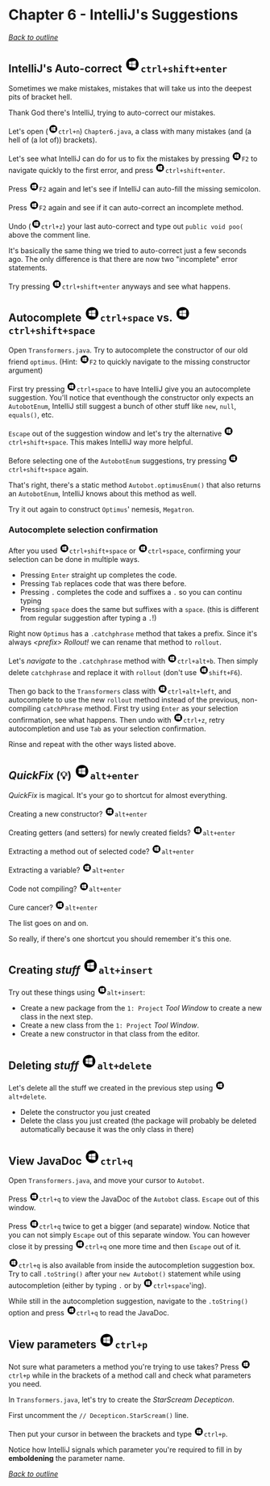 # Chapter 6 - IntelliJ's Suggestions
[_Back to outline_](outline.md)
## IntelliJ's Auto-correct ![Windows](icons/glyph-windows-32.png)`ctrl+shift+enter`
Sometimes we make mistakes, mistakes that will take us into the deepest pits of bracket hell.

Thank God there's IntelliJ, trying to auto-correct our mistakes.

Let's open (![Windows](icons/glyph-windows-20.png)`ctrl+n`) `Chapter6.java`, a class with many mistakes (and (a hell of (a lot of)) brackets).

Let's see what IntelliJ can do for us to fix the mistakes by pressing ![Windows](icons/glyph-windows-20.png)`F2` to navigate quickly to the first error, and press ![Windows](icons/glyph-windows-20.png)`ctrl+shift+enter`.

Press ![Windows](icons/glyph-windows-20.png)`F2` again and let's see if IntelliJ can auto-fill the missing semicolon.

Press ![Windows](icons/glyph-windows-20.png)`F2` again and see if it can auto-correct an incomplete method.

Undo (![Windows](icons/glyph-windows-20.png)`ctrl+z`) your last auto-correct and type out `public void poo(` above the comment line.

It's basically the same thing we tried to auto-correct just a few seconds ago. The only difference is that there are now two "incomplete" error statements.

Try pressing ![Windows](icons/glyph-windows-20.png)`ctrl+shift+enter` anyways and see what happens.

## Autocomplete ![Windows](icons/glyph-windows-32.png)`ctrl+space` vs. ![Windows](icons/glyph-windows-32.png)`ctrl+shift+space`
Open `Transformers.java`. Try to autocomplete the constructor of our old friend `optimus`. (Hint: ![Windows](icons/glyph-windows-20.png)`F2` to quickly navigate to the missing constructor argument)

First try pressing ![Windows](icons/glyph-windows-20.png)`ctrl+space` to have IntelliJ give you an autocomplete suggestion. You'll notice that eventhough the constructor only expects an `AutobotEnum`, IntelliJ still suggest a bunch of other stuff like `new`, `null`, `equals()`, etc.

`Escape` out of the suggestion window and let's try the alternative ![Windows](icons/glyph-windows-20.png)`ctrl+shift+space`. This makes IntelliJ way more helpful.

Before selecting one of the `AutobotEnum` suggestions, try pressing ![Windows](icons/glyph-windows-20.png)`ctrl+shift+space` again.

That's right, there's a static method `Autobot.optimusEnum()` that also returns an `AutobotEnum`, IntelliJ knows about this method as well.

Try it out again to construct `Optimus`' nemesis, `Megatron`.

### Autocomplete selection confirmation
After you used ![Windows](icons/glyph-windows-20.png)`ctrl+shift+space` or ![Windows](icons/glyph-windows-20.png)`ctrl+space`, confirming your selection can be done in multiple ways.

* Pressing `Enter` straight up completes the code.
* Pressing `Tab` replaces code that was there before.
* Pressing `.` completes the code and suffixes a `.` so you can continu typing
* Pressing `space` does the same but suffixes with a `space`. (this is different from regular suggestion after typing a `.`!)

Right now `Optimus` has a `.catchphrase` method that takes a prefix. Since it's always _\<prefix\> Rollout!_ we can rename that method to `rollout`.

Let's _navigate_ to the `.catchphrase` method with ![Windows](icons/glyph-windows-20.png)`ctrl+alt+b`. Then simply delete `catchphrase` and replace it with `rollout` (don't use ![Windows](icons/glyph-windows-20.png)`shift+F6`).

Then go back to the `Transformers` class with ![Windows](icons/glyph-windows-20.png)`ctrl+alt+left`, and autocomplete to use the new `rollout` method instead of the previous, non-compiling `catchPhrase` method. First try using `Enter` as your selection confirmation, see what happens. Then undo with ![Windows](icons/glyph-windows-20.png)`ctrl+z`, retry autocompletion and use `Tab` as your selection confirmation.

Rinse and repeat with the other ways listed above.

## _QuickFix_ (:bulb:) ![Windows](icons/glyph-windows-32.png)`alt+enter`
_QuickFix_ is magical. It's your go to shortcut for almost everything.

Creating a new constructor? ![Windows](icons/glyph-windows-20.png)`alt+enter`

Creating getters (and setters) for newly created fields? ![Windows](icons/glyph-windows-20.png)`alt+enter`

Extracting a method out of selected code? ![Windows](icons/glyph-windows-20.png)`alt+enter`

Extracting a variable? ![Windows](icons/glyph-windows-20.png)`alt+enter`

Code not compiling? ![Windows](icons/glyph-windows-20.png)`alt+enter`

Cure cancer? ![Windows](icons/glyph-windows-20.png)`alt+enter`

The list goes on and on.

So really, if there's one shortcut you should remember it's this one.

## Creating _stuff_ ![Windows](icons/glyph-windows-32.png)`alt+insert`
Try out these things using ![Windows](icons/glyph-windows-20.png)`alt+insert`:
* Create a new package from the `1: Project` _Tool Window_ to create a new class in the next step.
* Create a new class from the `1: Project` _Tool Window_.
* Create a new constructor in that class from the editor.

## Deleting _stuff_ ![Windows](icons/glyph-windows-32.png)`alt+delete`
Let's delete all the stuff we created in the previous step using ![Windows](icons/glyph-windows-20.png)`alt+delete`.
* Delete the constructor you just created
* Delete the class you just created (the package will probably be deleted automatically because it was the only class in there)

## View JavaDoc ![Windows](icons/glyph-windows-32.png)`ctrl+q`
Open `Transformers.java`, and move your cursor to `Autobot`.

Press ![Windows](icons/glyph-windows-20.png)`ctrl+q` to view the JavaDoc of the `Autobot` class. `Escape` out of this window.

Press ![Windows](icons/glyph-windows-20.png)`ctrl+q` twice to get a bigger (and separate) window. Notice that you can not simply `Escape` out of this separate window. You can however close it by pressing ![Windows](icons/glyph-windows-20.png)`ctrl+q` one more time and then `Escape` out of it.

![Windows](icons/glyph-windows-20.png)`ctrl+q` is also available from inside the autocompletion suggestion box. Try to call `.toString()` after your `new Autobot()` statement while using autocompletion (either by typing `.` or by ![Windows](icons/glyph-windows-20.png)`ctrl+space`'ing).

While still in the autocompletion suggestion, navigate to the `.toString()` option and press ![Windows](icons/glyph-windows-20.png)`ctrl+q` to read the JavaDoc.

## View parameters ![Windows](icons/glyph-windows-32.png)`ctrl+p`
Not sure what parameters a method you're trying to use takes? Press ![Windows](icons/glyph-windows-20.png)`ctrl+p` while in the brackets of a method call and check what parameters you need.

In `Transformers.java`, let's try to create the _StarScream Decepticon_.

First uncomment the `// Decepticon.StarScream()` line.

Then put your cursor in between the brackets and type ![Windows](icons/glyph-windows-20.png)`ctrl+p`.

Notice how IntelliJ signals which parameter you're required to fill in by **emboldening** the parameter name.

[_Back to outline_](outline.md)